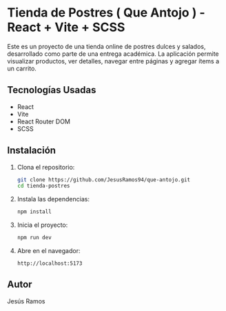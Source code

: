 # Tienda de Postres ( Que Antojo ) - React + Vite + SCSS

Este es un proyecto de una tienda online de postres dulces y salados, desarrollado como parte de una entrega académica. La aplicación permite visualizar productos, ver detalles, navegar entre páginas y agregar ítems a un carrito.

## Tecnologías Usadas

- React
- Vite
- React Router DOM
- SCSS

## Instalación

1. Clona el repositorio:
   ```bash
   git clone https://github.com/JesusRamos94/que-antojo.git
   cd tienda-postres
   ```

2. Instala las dependencias:
   ```bash
   npm install
   ```

3. Inicia el proyecto:
   ```bash
   npm run dev
   ```

4. Abre en el navegador:
   ```
   http://localhost:5173
   ```

## Autor

Jesús Ramos  
